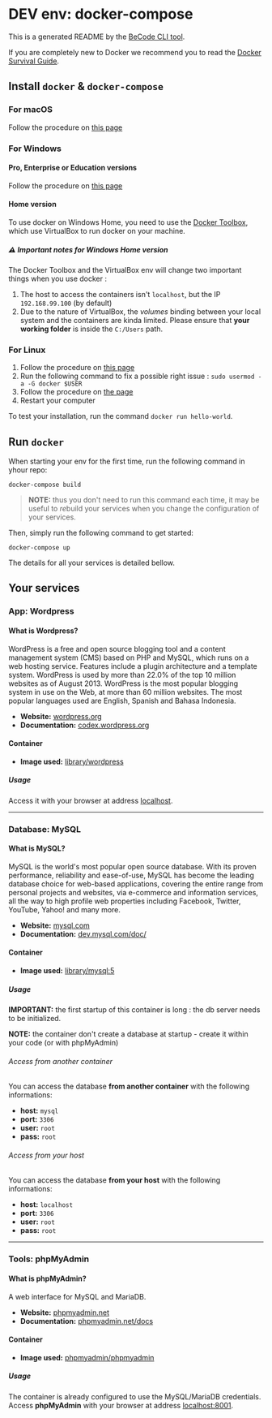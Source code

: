 # DEV env: docker-compose

This is a generated README by the [BeCode CLI tool](https://github.com/becodeorg/cli).

If you are completely new to Docker we recommend you to read the [Docker Survival Guide](https://github.com/becodeorg/cli/tree/develop/docs/docker-survival-guide).

## Install `docker` & `docker-compose`

### For macOS

Follow the procedure on [this page](https://docs.docker.com/docker-for-mac/install/)

### For Windows

#### Pro, Enterprise or Education versions

Follow the procedure on [this page](https://docs.docker.com/docker-for-windows/install/)

#### Home version

To use docker on Windows Home, you need to use the [Docker Toolbox](https://docs.docker.com/toolbox/overview/), which use VirtualBox to run docker on your machine.  

##### ⚠️ Important notes for Windows Home version

The Docker Toolbox and the VirtualBox env will change two important things when you use docker : 

1. The host to access the containers isn't `localhost`, but the IP `192.168.99.100` (by default)
2. Due to the nature of VirtualBox, the *volumes* binding between your local system and the containers are kinda limited. Please ensure that **your working folder** is inside the `C:/Users` path.

### For Linux

1. Follow the procedure on [this page](https://docs.docker.com/install/linux/docker-ce/ubuntu/)
1. Run the following command to fix a possible right issue : `sudo usermod -a -G docker $USER`
1. Follow the procedure on [the page](https://docs.docker.com/compose/install/#install-compose)
1. Restart your computer

To test your installation, run the command `docker run hello-world`.

## Run `docker`

When starting your env for the first time, run the following command in yhour repo:

	docker-compose build
	
> **NOTE:** thus you don't need to run this command each time, it may be useful to *re*build your services when you change the configuration of your services.

Then, simply run the following command to get started:

    docker-compose up

The details for all your services is detailed bellow.

## Your services

### App: Wordpress

#### What is Wordpress?

WordPress is a free and open source blogging tool and a content management system (CMS) based on PHP and MySQL, which runs on a web hosting service. Features include a plugin architecture and a template system. WordPress is used by more than 22.0% of the top 10 million websites as of August 2013. WordPress is the most popular blogging system in use on the Web, at more than 60 million websites. The most popular languages used are English, Spanish and Bahasa Indonesia.

* **Website:** [wordpress.org](https://wordpress.org)
* **Documentation:** [codex.wordpress.org](https://codex.wordpress.org)

#### Container

* **Image used:** [library/wordpress](https://hub.docker.com/_/wordpress/)

##### Usage

Access it with your browser at address [localhost](http://localhost).


* * *

### Database: MySQL

#### What is MySQL?

MySQL is the world's most popular open source database. With its proven performance, reliability and ease-of-use, MySQL has become the leading database choice for web-based applications, covering the entire range from personal projects and websites, via e-commerce and information services, all the way to high profile web properties including Facebook, Twitter, YouTube, Yahoo! and many more.

* **Website:** [mysql.com](https://www.mysql.com)
* **Documentation:** [dev.mysql.com/doc/](https://dev.mysql.com/doc/)

#### Container

* **Image used:** [library/mysql:5](https://hub.docker.com/_/mysql/)

##### Usage

**IMPORTANT:** the first startup of this container is long : the db server needs to be initialized.

**NOTE:** the container don't create a database at startup - create it within your code (or with phpMyAdmin)

###### Access from another container

You can access the database **from another container** with the following informations:

* **host:** `mysql`
* **port:** `3306`
* **user:** `root`
* **pass:** `root`

###### Access from your host

You can access the database  **from your host** with the following informations:

* **host:** `localhost`
* **port:** `3306`
* **user:** `root`
* **pass:** `root`


* * *

### Tools: phpMyAdmin

#### What is phpMyAdmin?

A web interface for MySQL and MariaDB.

* **Website:** [phpmyadmin.net](https://www.phpmyadmin.net/)
* **Documentation:** [phpmyadmin.net/docs](https://www.phpmyadmin.net/docs/)

#### Container

* **Image used:** [phpmyadmin/phpmyadmin](https://hub.docker.com/r/phpmyadmin/phpmyadmin/)

##### Usage

The container is already configured to use the MySQL/MariaDB credentials.  
Access **phpMyAdmin** with your browser at address [localhost:8001](http://localhost:8001).